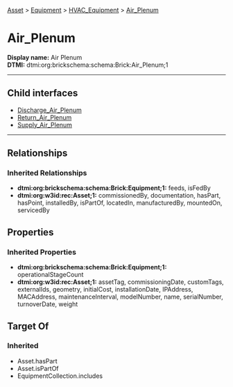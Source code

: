 [Asset](../../../Asset.md) > [Equipment](../../Equipment.md) > [HVAC_Equipment](../HVAC_Equipment.md) > [Air_Plenum](.)
# Air_Plenum

**Display name:** Air Plenum<br />
**DTMI:** dtmi:org:brickschema:schema:Brick:Air_Plenum;1

---


## Child interfaces
* [Discharge_Air_Plenum](Discharge_Air_Plenum.md)
* [Return_Air_Plenum](Return_Air_Plenum.md)
* [Supply_Air_Plenum](Supply_Air_Plenum/Supply_Air_Plenum.md)

---
## Relationships
### Inherited Relationships
* **dtmi:org:brickschema:schema:Brick:Equipment;1:** feeds, isFedBy
* **dtmi:org:w3id:rec:Asset;1:** commissionedBy, documentation, hasPart, hasPoint, installedBy, isPartOf, locatedIn, manufacturedBy, mountedOn, servicedBy
## Properties
### Inherited Properties
* **dtmi:org:brickschema:schema:Brick:Equipment;1:** operationalStageCount
* **dtmi:org:w3id:rec:Asset;1:** assetTag, commissioningDate, customTags, externalIds, geometry, initialCost, installationDate, IPAddress, MACAddress, maintenanceInterval, modelNumber, name, serialNumber, turnoverDate, weight
## Target Of
### Inherited
* Asset.hasPart
* Asset.isPartOf
* EquipmentCollection.includes
